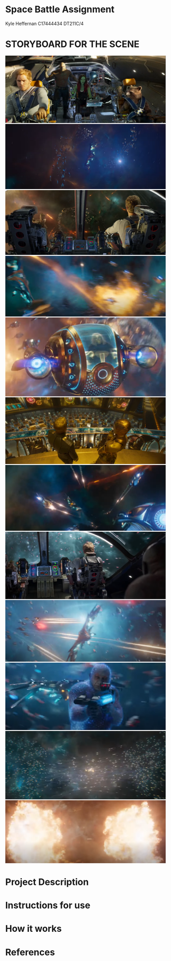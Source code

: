 # Space Battle Assignment
Kyle Heffernan
C17444434
DT211C/4

# STORYBOARD FOR THE SCENE

![Screenshot](screenshot_1.png)
![Screenshot](screenshot_2.png)
![Screenshot](screenshot_3.png)
![Screenshot](screenshot_4.png)
![Screenshot](screenshot_5.png)
![Screenshot](screenshot_6.png)
![Screenshot](screenshot_7.png)
![Screenshot](screenshot_8.png)
![Screenshot](screenshot_9.png)
![Screenshot](screenshot_10.png)
![Screenshot](screenshot_11.png)
![Screenshot](screenshot_12.png)



# Project Description


# Instructions for use


# How it works



# References


